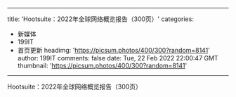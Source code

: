 
---
title: 'Hootsuite：2022年全球网络概览报告（300页）'
categories: 
 - 新媒体
 - 199IT
 - 首页更新
headimg: 'https://picsum.photos/400/300?random=8141'
author: 199IT
comments: false
date: Tue, 22 Feb 2022 22:00:47 GMT
thumbnail: 'https://picsum.photos/400/300?random=8141'
---

<div>   
Hootsuite：2022年全球网络概览报告（300页）  
</div>
            